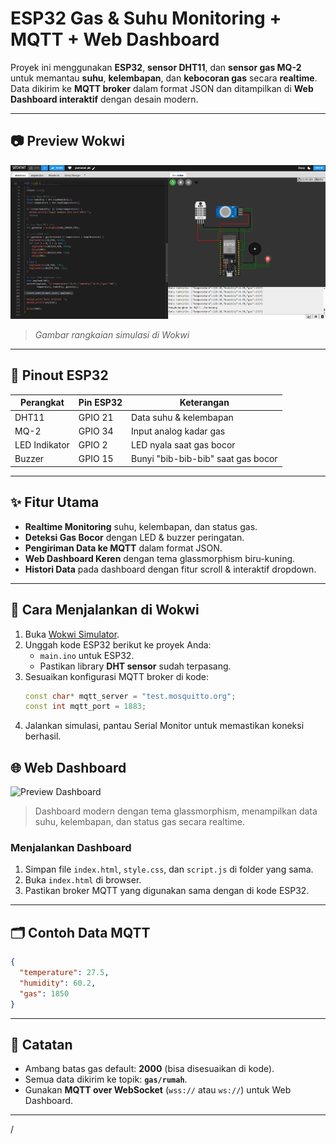 # ESP32 Gas & Suhu Monitoring + MQTT + Web Dashboard

Proyek ini menggunakan **ESP32**, **sensor DHT11**, dan **sensor gas MQ-2** untuk memantau **suhu**, **kelembapan**, dan **kebocoran gas** secara **realtime**.  
Data dikirim ke **MQTT broker** dalam format JSON dan ditampilkan di **Web Dashboard interaktif** dengan desain modern.

---

## 📷 Preview Wokwi
![Preview Wokwi](assets/img/gambar.png)  
> *Gambar rangkaian simulasi di Wokwi*

---

## 📍 Pinout ESP32

| Perangkat     | Pin ESP32 | Keterangan           |
|--------------|-----------|----------------------|
| DHT11        | GPIO 21   | Data suhu & kelembapan |
| MQ-2         | GPIO 34   | Input analog kadar gas |
| LED Indikator| GPIO 2    | LED nyala saat gas bocor |
| Buzzer       | GPIO 15   | Bunyi "bib-bib-bib" saat gas bocor |

---

## ✨ Fitur Utama
- **Realtime Monitoring** suhu, kelembapan, dan status gas.
- **Deteksi Gas Bocor** dengan LED & buzzer peringatan.
- **Pengiriman Data ke MQTT** dalam format JSON.
- **Web Dashboard Keren** dengan tema glassmorphism biru-kuning.
- **Histori Data** pada dashboard dengan fitur scroll & interaktif dropdown.

---

## 🚀 Cara Menjalankan di Wokwi

1. Buka [Wokwi Simulator](https://wokwi.com).
2. Unggah kode ESP32 berikut ke proyek Anda:
   - `main.ino` untuk ESP32.
   - Pastikan library **DHT sensor** sudah terpasang.
3. Sesuaikan konfigurasi MQTT broker di kode:
   ```cpp
   const char* mqtt_server = "test.mosquitto.org";
   const int mqtt_port = 1883;


4. Jalankan simulasi, pantau Serial Monitor untuk memastikan koneksi berhasil.



## 🌐 Web Dashboard

![Preview Dashboard](assets/img/web.png)

> Dashboard modern dengan tema glassmorphism, menampilkan data suhu, kelembapan, dan status gas secara realtime.

### Menjalankan Dashboard

1. Simpan file `index.html`, `style.css`, dan `script.js` di folder yang sama.
2. Buka `index.html` di browser.
3. Pastikan broker MQTT yang digunakan sama dengan di kode ESP32.

---

## 🗂️ Contoh Data MQTT

```json
{
  "temperature": 27.5,
  "humidity": 60.2,
  "gas": 1850
}
```

---

## 📌 Catatan

* Ambang batas gas default: **2000** (bisa disesuaikan di kode).
* Semua data dikirim ke topik: **`gas/rumah`**.
* Gunakan **MQTT over WebSocket** (`wss://` atau `ws://`) untuk Web Dashboard.

---
/